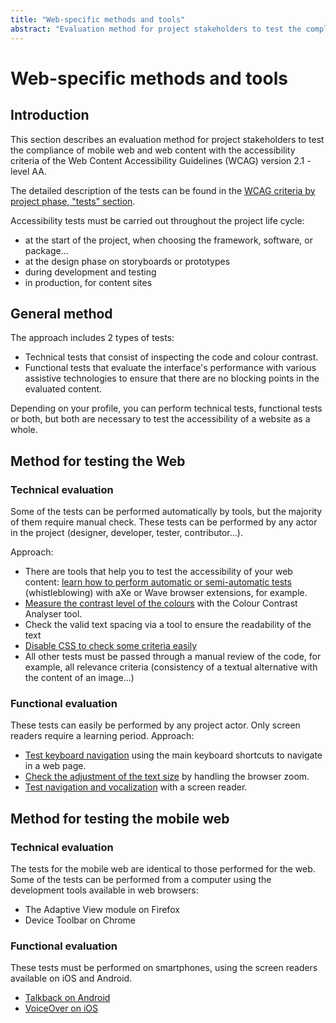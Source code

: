 ```yaml
---
title: "Web-specific methods and tools"
abstract: "Evaluation method for project stakeholders to test the compliance of mobile web and web content with the accessibility criteria"
---
```


# Web-specific methods and tools

## Introduction
This section describes an evaluation method for project stakeholders to test the compliance of mobile web and web content with the accessibility criteria of the Web Content Accessibility Guidelines (WCAG) version 2.1 - level AA.  

The detailed description of the tests can be found in the [WCAG criteria by project phase, "tests" section](/en/web/test/).  

Accessibility tests must be carried out throughout the project life cycle:
- at the start of the project, when choosing the framework, software, or package...
- at the design phase on storyboards or prototypes
- during development and testing
- in production, for content sites

## General method
The approach includes 2 types of tests:
- Technical tests that consist of inspecting the code and colour contrast.
- Functional tests that evaluate the interface's performance with various <abbr>assistive technologies</abbr> to ensure that there are no blocking points in the evaluated content.  

Depending on your profile, you can perform technical tests, functional tests or both, but both are necessary to test the accessibility of a website as a whole.
## Method for testing the Web
### Technical evaluation 
Some of the tests can be performed automatically by tools, but the majority of them require manual check. These tests can be performed by any actor in the project (designer, developer, tester, contributor...).  

Approach:
- There are tools that help you to test the accessibility of your web content: [learn how to perform automatic or semi-automatic tests](./browser-extensions/) (whistleblowing) with aXe or Wave browser extensions, for example.
- [Measure the contrast level of the colours](./color-contrast-level/) with the Colour Contrast Analyser tool.
- Check the valid text spacing via a tool to ensure the readability of the text
- [Disable <abbr>CSS</abbr> to check some criteria easily](./css-deactivation/)
- All other tests must be passed through a manual review of the code, for example, all relevance criteria (consistency of a textual alternative with the content of an image...)

### Functional evaluation
These tests can easily be performed by any project actor. Only screen readers require a learning period.
Approach:
- [Test keyboard navigation](./keyboard-navigation/) using the main keyboard shortcuts to navigate in a web page.
- [Check the adjustment of the text size](./text-zoom/) by handling the browser zoom.
- [Test navigation and vocalization](./navigating-with-a-screen-reader/) with a screen reader.

## Method for testing the mobile web
### Technical evaluation
The tests for the mobile web are identical to those performed for the web. Some of the tests can be performed from a computer using the development tools available in web browsers:
- The Adaptive View module on Firefox
- Device Toolbar on Chrome

### Functional evaluation
These tests must be performed on smartphones, using the screen readers available on iOS and Android.
- [Talkback on Android](/en/mobile/android/talkback/)
- [VoiceOver on iOS](/en/mobile/ios/voiceover/)

